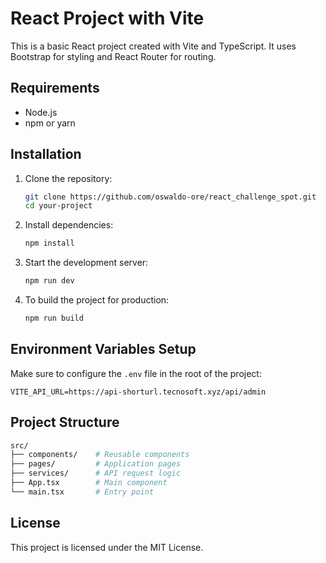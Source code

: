 
# React Project with Vite

This is a basic React project created with Vite and TypeScript. It uses Bootstrap for styling and React Router for routing.

## Requirements

- Node.js
- npm or yarn

## Installation

1. Clone the repository:
   ```bash
   git clone https://github.com/oswaldo-ore/react_challenge_spot.git
   cd your-project
   ```

2. Install dependencies:
   ```bash
   npm install
   ```

3. Start the development server:
   ```bash
   npm run dev
   ```

4. To build the project for production:
   ```bash
   npm run build
   ```

## Environment Variables Setup

Make sure to configure the `.env` file in the root of the project:

```env
VITE_API_URL=https://api-shorturl.tecnosoft.xyz/api/admin
```

## Project Structure

```bash
src/
├── components/    # Reusable components
├── pages/         # Application pages
├── services/      # API request logic
├── App.tsx        # Main component
└── main.tsx       # Entry point
```

## License

This project is licensed under the MIT License.

